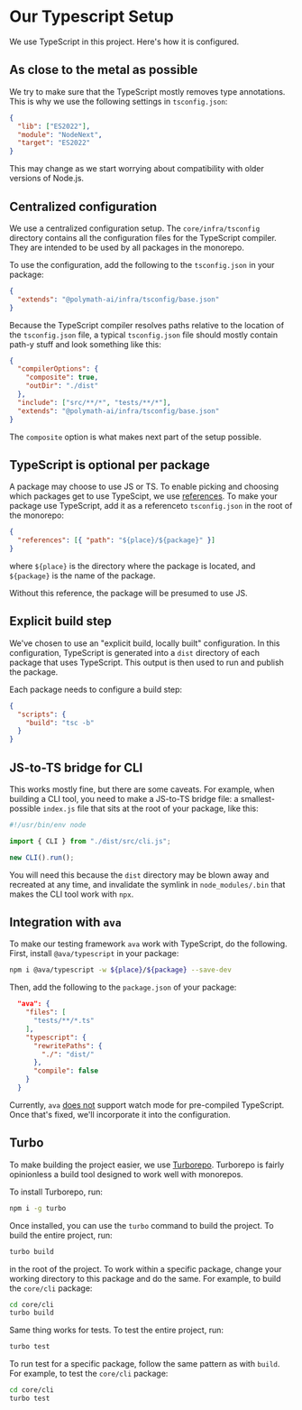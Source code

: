 # Our Typescript Setup

We use TypeScript in this project. Here's how it is configured.

## As close to the metal as possible

We try to make sure that the TypeScript mostly removes type annotations. This is why we use the following settings in `tsconfig.json`:

```json
{
  "lib": ["ES2022"],
  "module": "NodeNext",
  "target": "ES2022"
}
```

This may change as we start worrying about compatibility with older versions of Node.js.

## Centralized configuration

We use a centralized configuration setup. The `core/infra/tsconfig` directory contains all the configuration files for the TypeScript compiler. They are intended to be used by all packages in the monorepo.

To use the configuration, add the following to the `tsconfig.json` in your package:

```json
{
  "extends": "@polymath-ai/infra/tsconfig/base.json"
}
```

Because the TypeScript compiler resolves paths relative to the location of the `tsconfig.json` file, a typical `tsconfig.json` file should mostly contain path-y stuff and look something like this:

```json
{
  "compilerOptions": {
    "composite": true,
    "outDir": "./dist"
  },
  "include": ["src/**/*", "tests/**/*"],
  "extends": "@polymath-ai/infra/tsconfig/base.json"
}
```

The `composite` option is what makes next part of the setup possible.

## TypeScript is optional per package

A package may choose to use JS or TS. To enable picking and choosing which packages get to use TypeScipt, we use [references](https://www.typescriptlang.org/docs/handbook/project-references.html). To make your package use TypeScript, add it as a referenceto `tsconfig.json` in the root of the monorepo:

```json
{
  "references": [{ "path": "${place}/${package}" }]
}
```

where `${place}` is the directory where the package is located, and `${package}` is the name of the package.

Without this reference, the package will be presumed to use JS.

## Explicit build step

We've chosen to use an "explicit build, locally built" configuration. In this configuration, TypeScript is generated into a `dist` directory of each package that uses TypeScript. This output is then used to run and publish the package.

Each package needs to configure a build step:

```json
{
  "scripts": {
    "build": "tsc -b"
  }
}
```

## JS-to-TS bridge for CLI

This works mostly fine, but there are some caveats. For example, when building a CLI tool, you need to make a JS-to-TS bridge file: a smallest-possible `index.js` file that sits at the root of your package, like this:

```js
#!/usr/bin/env node

import { CLI } from "./dist/src/cli.js";

new CLI().run();
```

You will need this because the `dist` directory may be blown away and recreated at any time, and invalidate the symlink in `node_modules/.bin` that makes the CLI tool work with `npx`.

## Integration with `ava`

To make our testing framework `ava` work with TypeScript, do the following. First, install `@ava/typescript` in your package:

```bash
npm i @ava/typescript -w ${place}/${package} --save-dev
```

Then, add the following to the `package.json` of your package:

```json
  "ava": {
    "files": [
      "tests/**/*.ts"
    ],
    "typescript": {
      "rewritePaths": {
        "./": "dist/"
      },
      "compile": false
    }
  }
```

Currently, `ava` [does not](https://github.com/avajs/typescript/issues/33) support watch mode for pre-compiled TypeScript. Once that's fixed, we'll incorporate it into the configuration.

## Turbo

To make building the project easier, we use [Turborepo](https://turbo.build/repo/docs). Turborepo is fairly opinionless a build tool designed to work well with monorepos.

To install Turborepo, run:

```bash
npm i -g turbo
```

Once installed, you can use the `turbo` command to build the project. To build the entire project, run:

```bash
turbo build
```

in the root of the project. To work within a specific package, change your working directory to this package and do the same. For example, to build the `core/cli` package:

```bash
cd core/cli
turbo build
```

Same thing works for tests. To test the entire project, run:

```bash
turbo test
```

To run test for a specific package, follow the same pattern as with `build`. For example, to test the `core/cli` package:

```bash
cd core/cli
turbo test
```
